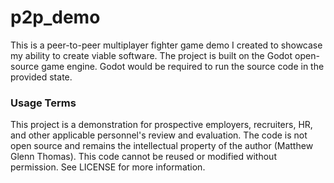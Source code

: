 # p2p_demo
This is a peer-to-peer multiplayer fighter game demo I created to showcase my ability to create viable software.
The project is built on the Godot open-source game engine. Godot would be required to run the source code in the provided state.

### Usage Terms
This project is a demonstration for prospective employers, recruiters, HR, and other applicable personnel's review and evaluation.
The code is not open source and remains the intellectual property of the author (Matthew Glenn Thomas).
This code cannot be reused or modified without permission. See LICENSE for more information.
